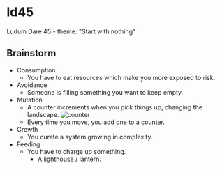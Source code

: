 # ld45
Ludum Dare 45 - theme: "Start with nothing"

## Brainstorm

- Consumption
  - You have to eat resources which make you more exposed to risk.
- Avoidance
  - Someone is filling something you want to keep empty.
- Mutation
  - A counter increments when you pick things up, changing the landscape.
    ![counter](./docs/counter.png)
  - Every time you move, you add one to a counter.
- Growth
  - You curate a system growing in complexity.
- Feeding
  - You have to charge up something.
    - A lighthouse / lantern.
